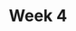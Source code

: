 ---
    title: Week 4
    weekNumber: 4
    days:
      - date: 2021-10-18
        events:
          "**11**{: .label .label-gray } Booleans and Conditional Iteration":
      - date: 2021-10-20
        events:
          "**12**{: .label .label-gray } Probability":
      - date: 2021-10-22
        events:
          "**13**{: .label .label-gray } Simulations and Sampling":
---